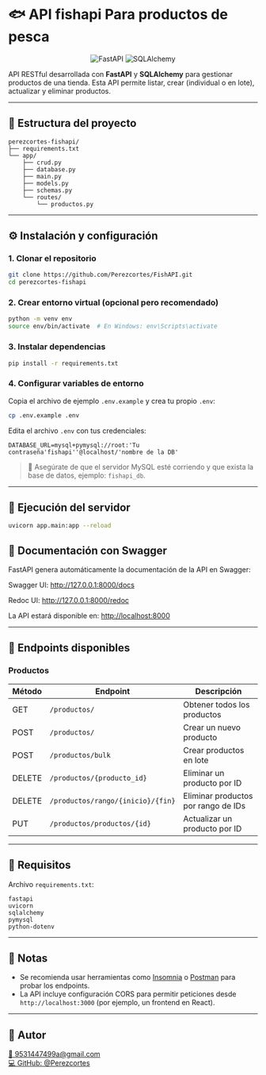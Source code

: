 # 🐟 API fishapi Para productos de pesca 

<div align="center">
  <img src="https://img.shields.io/badge/FastAPI-0.95.0-009688?logo=fastapi&style=for-the-badge" alt="FastAPI">
  <img src="https://img.shields.io/badge/SQLAlchemy-2.0.0-red?logo=python&style=for-the-badge" alt="SQLAlchemy">
</div>

API RESTful desarrollada con **FastAPI** y **SQLAlchemy** para gestionar productos de una tienda. Esta API permite listar, crear (individual o en lote), actualizar y eliminar productos.

---

## 📁 Estructura del proyecto

```
perezcortes-fishapi/
├── requirements.txt
└── app/
    ├── crud.py
    ├── database.py
    ├── main.py
    ├── models.py
    ├── schemas.py
    └── routes/
        └── productos.py
```

---

## ⚙️ Instalación y configuración

### 1. Clonar el repositorio

```bash
git clone https://github.com/Perezcortes/FishAPI.git
cd perezcortes-fishapi
```

### 2. Crear entorno virtual (opcional pero recomendado)

```bash
python -m venv env
source env/bin/activate  # En Windows: env\Scripts\activate
```

### 3. Instalar dependencias

```bash
pip install -r requirements.txt
```

### 4. Configurar variables de entorno

Copia el archivo de ejemplo `.env.example` y crea tu propio `.env`:

```bash
cp .env.example .env
```

Edita el archivo `.env` con tus credenciales:

```
DATABASE_URL=mysql+pymysql://root:'Tu contraseña'fishapi''@localhost/'nombre de la DB'
```

> 📌 Asegúrate de que el servidor MySQL esté corriendo y que exista la base de datos, ejemplo: `fishapi_db`.

---

## 🚀 Ejecución del servidor

```bash
uvicorn app.main:app --reload
```

## 🧪 Documentación con Swagger
FastAPI genera automáticamente la documentación de la API en Swagger:

Swagger UI: http://127.0.0.1:8000/docs

Redoc UI: http://127.0.0.1:8000/redoc



La API estará disponible en: [http://localhost:8000](http://localhost:8000)

---

## 🧪 Endpoints disponibles

### Productos

| Método | Endpoint                        | Descripción                            |
|--------|----------------------------------|----------------------------------------|
| GET    | `/productos/`                   | Obtener todos los productos            |
| POST   | `/productos/`                   | Crear un nuevo producto                |
| POST   | `/productos/bulk`               | Crear productos en lote                |
| DELETE | `/productos/{producto_id}`      | Eliminar un producto por ID            |
| DELETE | `/productos/rango/{inicio}/{fin}` | Eliminar productos por rango de IDs |
| PUT    | `/productos/productos/{id}`     | Actualizar un producto por ID          |

---

## 🧾 Requisitos

Archivo `requirements.txt`:

```
fastapi
uvicorn
sqlalchemy
pymysql
python-dotenv
```

---

## 📌 Notas

- Se recomienda usar herramientas como [Insomnia](https://insomnia.rest/) o [Postman](https://www.postman.com/) para probar los endpoints.
- La API incluye configuración CORS para permitir peticiones desde `http://localhost:3000` (por ejemplo, un frontend en React).

---

## 👤 Autor

[📧 9531447499a@gmail.com](mailto:9531447499a@gmail.com)  
[💻 GitHub: @Perezcortes](https://github.com/Perezcortes)
